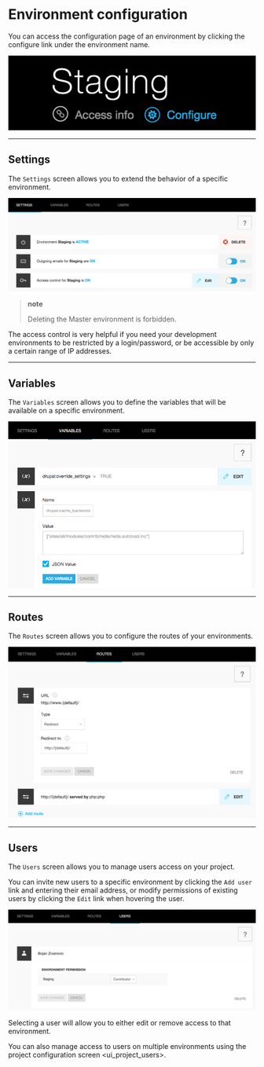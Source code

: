 Environment configuration
=========================

You can access the configuration page of an environment by clicking the
configure link under the environment name.

![image](images/ui-conf-environment.png)

------------------------------------------------------------------------

Settings
--------

The `Settings` screen allows you to extend the behavior of a specific
environment.

![Configure Platform.sh environment settings](images/ui-conf-environment-settings.png)

> **note**
>
> Deleting the Master environment is forbidden.

The access control is very helpful if you need your development
environments to be restricted by a login/password, or be accessible by
only a certain range of IP addresses.

------------------------------------------------------------------------

Variables
---------

The `Variables` screen allows you to define the variables that will be
available on a specific environment.

![Configure Platform.sh environment variables](images/ui-conf-environment-variables.png)

------------------------------------------------------------------------

Routes
------

The `Routes` screen allows you to configure the routes of your
environments.

![Configure Platform.sh environment routes](images/ui-conf-environment-routes.png)

------------------------------------------------------------------------

Users
-----

The `Users` screen allows you to manage users access on your project.

You can invite new users to a specific environment by clicking the
`Add user` link and entering their email address, or modify permissions
of existing users by clicking the `Edit` link when hovering the user.

![Manage users of your Platform.sh environments](images/ui-conf-environment-users.png)

Selecting a user will allow you to either edit or remove access to that
environment.

You can also manage access to users on multiple environments using the
project configuration screen \<ui\_project\_users\>.

